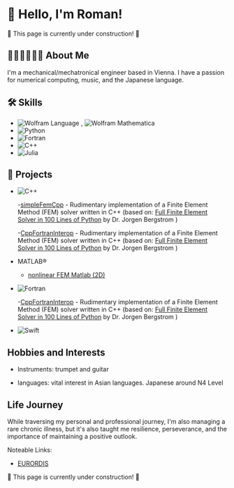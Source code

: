 

# 👋 Hello, I'm Roman!

:construction: This page is currently under construction! :construction:

## 👨🏻‍💻🎸🇯🇵 About Me 

I'm a mechanical/mechatronical engineer based in Vienna. I have a passion for numerical computing, music, and the Japanese language.


## 🛠 Skills

- ![Wolfram Language](https://img.shields.io/badge/Wolfram%20Language-DD1100.svg?style=for-the-badge&logo=Wolfram-Language&logoColor=white) , ![Wolfram Mathematica](https://img.shields.io/badge/Wolfram%20Mathematica-DD1100.svg?style=for-the-badge&logo=Wolfram-Mathematica&logoColor=white) 
- ![Python](https://img.shields.io/badge/Python-3776AB.svg?style=for-the-badge&logo=Python&logoColor=white)
- ![Fortran](https://img.shields.io/badge/Fortran-734F96.svg?style=for-the-badge&logo=Fortran&logoColor=white)
- ![C++](https://img.shields.io/badge/c++-%2300599C.svg?style=for-the-badge&logo=c%2B%2B&logoColor=white)
- ![Julia](https://img.shields.io/badge/-Julia-9558B2?style=for-the-badge&logo=julia&logoColor=white)

## 🎨 Projects
- ![C++](https://img.shields.io/badge/c++-%2300599C.svg?style=for-the-badge&logo=c%2B%2B&logoColor=white)

  -[simpleFemCpp](https://github.com/romanWSgit/simpleFemCpp) - Rudimentary implementation of a Finite Element Method (FEM) solver written in C++ (based on: [Full Finite Element Solver in 100 Lines of Python](https://polymerfem.com/full-finite-element-solver-in-100-lines-of-python/) by Dr. Jorgen Bergstrom )

  -[CppFortranInterop](https://github.com/romanWSgit/CppFortranInterop) - Rudimentary implementation of a Finite Element Method (FEM) solver written in C++ (based on: [Full Finite Element Solver in 100 Lines of Python](https://polymerfem.com/full-finite-element-solver-in-100-lines-of-python/) by Dr. Jorgen Bergstrom )

- MATLAB®
  
  - [nonlinear FEM Matlab (2D)](https://github.com/romanWSgit/NL_FEM_repo.git)

- ![Fortran](https://img.shields.io/badge/Fortran-734F96.svg?style=for-the-badge&logo=Fortran&logoColor=white)

  -[CppFortranInterop](https://github.com/romanWSgit/CppFortranInterop) - Rudimentary implementation of a Finite Element Method (FEM) solver written in C++ (based on: [Full Finite Element Solver in 100 Lines of Python](https://polymerfem.com/full-finite-element-solver-in-100-lines-of-python/) by Dr. Jorgen Bergstrom )

- ![Swift](https://img.shields.io/badge/Swift-FA7343?style=for-the-badge&logo=swift&logoColor=white)

## Hobbies and Interests

- Instruments: 	trumpet and guitar

- languages: 	  vital interest in Asian languages. Japanese around N4 Level



## Life Journey
While traversing my personal and professional journey, I'm also managing a rare chronic illness, but it's also taught me resilience, perseverance, and the importance of maintaining a positive outlook. 

Noteable Links:

- [EURORDIS](https://www.eurordis.org)

:construction: This page is currently under construction! :construction:
<!--
- 
- [Project 2](Link) - A brief description of Project 2.
-->



<!--
**romanWSgit/romanWSgit** is a ✨ _special_ ✨ repository because its `README.md` (this file) appears on your GitHub profile.

Here are some ideas to get you started:

- 🔭 I’m currently working on ...
- 🌱 I’m currently learning ...
- 👯 I’m looking to collaborate on ...
- 🤔 I’m looking for help with ...
- 💬 Ask me about ...
- 📫 How to reach me: ...
- 😄 Pronouns: ...
- ⚡ Fun fact: ...
-->
